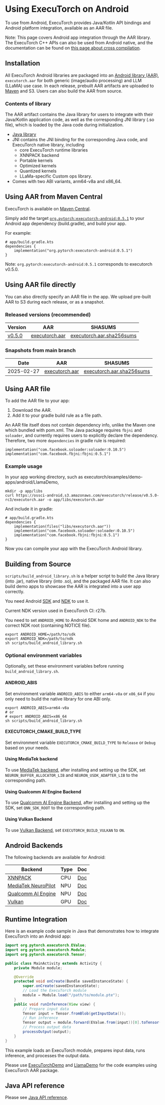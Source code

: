 # Using ExecuTorch on Android

To use from Android, ExecuTorch provides Java/Kotlin API bindings and Android platform integration, available as an AAR file.

Note: This page covers Android app integration through the AAR library. The ExecuTorch C++ APIs can also be used from Android native, and the documentation can be found on [this page about cross compilation](https://pytorch.org/executorch/main/using-executorch-building-from-source.html#cross-compilation).

## Installation

All ExecuTorch Android libraries are packaged into an [Android library (AAR)](https://developer.android.com/studio/projects/android-library), `executorch.aar` for both generic (image/audio processing) and LLM (LLaMA) use case. In each release, prebuilt AAR artifacts are uploaded to [Maven](https://repo.maven.apache.org/maven2/org/pytorch/executorch-android/) and S3. Users can also build the AAR from source.

### Contents of library

The AAR artifact contains the Java library for users to integrate with their Java/Kotlin application code, as well as the corresponding JNI library (.so file), which is loaded by the Java code during initialization.

- [Java library](https://github.com/pytorch/executorch/tree/main/extension/android/src/main/java/org/pytorch/executorch)
- JNI contains the JNI binding for the corresponding Java code, and ExecuTorch native library, including
  - core ExecuTorch runtime libraries
  - XNNPACK backend
  - Portable kernels
  - Optimized kernels
  - Quantized kernels
  - LLaMa-specific Custom ops library.
- Comes with two ABI variants, arm64-v8a and x86\_64.

## Using AAR from Maven Central

ExecuTorch is available on [Maven Central](https://mvnrepository.com/artifact/org.pytorch/executorch-android).

Simply add the target [`org.pytorch:executorch-android:0.5.1`](https://repo.maven.apache.org/maven2/org/pytorch/executorch-android/0.5.1/) to your Android app dependency (build.gradle), and build your app.

For example:
```
# app/build.gradle.kts
dependencies {
    implementation("org.pytorch:executorch-android:0.5.1")
}
```

Note: `org.pytorch:executorch-android:0.5.1` corresponds to executorch v0.5.0.

## Using AAR file directly

You can also directly specify an AAR file in the app. We upload pre-built AAR to S3 during each release, or as a snapshot.

### Released versions (recommended)

| Version | AAR | SHASUMS |
| ------- | --- | ------- |
| [v0.5.0](https://github.com/pytorch/executorch/releases/tag/v0.5.0) | [executorch.aar](https://ossci-android.s3.amazonaws.com/executorch/release/v0.5.0-rc3/executorch.aar) | [executorch.aar.sha256sums](https://ossci-android.s3.amazonaws.com/executorch/release/v0.5.0-rc3/executorch.aar.sha256sums) |

### Snapshots from main branch

| Date | AAR | SHASUMS |
| ------- | --- | ------- |
| 2025-02-27 | [executorch.aar](https://ossci-android.s3.amazonaws.com/executorch/release/executorch-20250227/executorch.aar) | [executorch.aar.sha256sums](https://ossci-android.s3.amazonaws.com/executorch/release/executorch-20250227/executorch.aar.sha256sums) |

## Using AAR file

To add the AAR file to your app:
1. Download the AAR.
2. Add it to your gradle build rule as a file path.

An AAR file itself does not contain dependency info, unlike the Maven one which bundled with pom.xml. The Java package requires `fbjni` and `soloader`, and currently requires users to explicitly declare the dependency. Therefore, two more `dependencies` in gradle rule is required:
```
implementation("com.facebook.soloader:soloader:0.10.5")
implementation("com.facebook.fbjni:fbjni:0.5.1")
```

### Example usage

In your app working directory, such as executorch/examples/demo-apps/android/LlamaDemo,
```
mkdir -p app/libs
curl https://ossci-android.s3.amazonaws.com/executorch/release/v0.5.0-rc3/executorch.aar -o app/libs/executorch.aar
```

And include it in gradle:
```
# app/build.gradle.kts
dependencies {
    implementation(files("libs/executorch.aar"))
    implementation("com.facebook.soloader:soloader:0.10.5")
    implementation("com.facebook.fbjni:fbjni:0.5.1")
}
```

Now you can compile your app with the ExecuTorch Android library.

## Building from Source

`scripts/build_android_library.sh` is a helper script to build the Java library (into .jar), native library (into .so), and the packaged AAR file. It can also build
demo apps to showcase the AAR is integrated into a user app correctly.

You need Android [SDK](https://developer.android.com/studio) and [NDK](https://developer.android.com/ndk/downloads) to use it.

Current NDK version used in ExecuTorch CI: r27b.

You need to set `ANDROID_HOME` to Android SDK home and `ANDROID_NDK` to the correct NDK root (containing NOTICE file).

```
export ANDROID_HOME=/path/to/sdk
export ANDROID_NDK=/path/to/ndk
sh scripts/build_android_library.sh
```

### Optional environment variables

Optionally, set these environment variables before running `build_android_library.sh`.

#### ANDROID_ABIS
Set environment variable `ANDROID_ABIS` to either `arm64-v8a` or `x86_64` if you only need to build the native library for one ABI only.
```
export ANDROID_ABIS=arm64-v8a
# or
# export ANDROID_ABIS=x86_64
sh scripts/build_android_library.sh
```

#### EXECUTORCH_CMAKE_BUILD_TYPE
Set environment variable `EXECUTORCH_CMAKE_BUILD_TYPE` to `Release` or `Debug` based on your needs.

#### Using MediaTek backend

To use [MediaTek backend](https://pytorch.org/executorch/main/backends-mediatek.html),
after installing and setting up the SDK, set `NEURON_BUFFER_ALLOCATOR_LIB` and `NEURON_USDK_ADAPTER_LIB` to the corresponding path.

#### Using Qualcomm AI Engine Backend

To use [Qualcomm AI Engine Backend](https://pytorch.org/executorch/main/backends-qualcomm.html#qualcomm-ai-engine-backend),
after installing and setting up the SDK, set `QNN_SDK_ROOT` to the corresponding path.

#### Using Vulkan Backend

To use [Vulkan Backend](https://pytorch.org/executorch/main/backends-vulkan.html#vulkan-backend),
set `EXECUTORCH_BUILD_VULKAN` to `ON`.

## Android Backends

The following backends are available for Android:

| Backend | Type | Doc |
| ------- | -------- | --- |
| [XNNPACK](https://github.com/google/XNNPACK) | CPU | [Doc](./backends-xnnpack.md) |
| [MediaTek NeuroPilot](https://neuropilot.mediatek.com/) | NPU | [Doc](./backends-mediatek.md) |
| [Qualcomm AI Engine](https://www.qualcomm.com/developer/software/qualcomm-ai-engine-direct-sdk) | NPU | [Doc](./backends-qualcomm.md) |
| [Vulkan](https://www.vulkan.org/) | GPU | [Doc](./backends-vulkan.md) |


## Runtime Integration

Here is an example code sample in Java that demonstrates how to integrate ExecuTorch into an Android app:

```java
import org.pytorch.executorch.EValue;
import org.pytorch.executorch.Module;
import org.pytorch.executorch.Tensor;

public class MainActivity extends Activity {
    private Module module;

    @Override
    protected void onCreate(Bundle savedInstanceState) {
        super.onCreate(savedInstanceState);
        // Load the ExecuTorch module
        module = Module.load("/path/to/module.pte");
    }
    public void runInference(View view) {
        // Prepare input data
        Tensor input = Tensor.fromBlob(getInputData());
        // Run inference
        Tensor output = module.forward(EValue.from(input))[0].toTensor();
        // Process output data
        processOutput(output);
    }
}
```
This example loads an ExecuTorch module, prepares input data, runs inference, and processes the output data.

Please use [ExecuTorchDemo](https://github.com/pytorch/executorch/tree/main/examples/demo-apps/android/ExecuTorchDemo)
and [LlamaDemo](https://github.com/pytorch/executorch/tree/main/examples/demo-apps/android/LlamaDemo) for the code examples
using ExecuTorch AAR package.

## Java API reference

Please see [Java API reference](https://pytorch.org/executorch/main/javadoc/).
